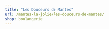 ```yaml
---
title: "Les Douceurs de Mantes"
url: /mantes-la-jolie/les-douceurs-de-mantes/
shop: boulangerie
---
```

